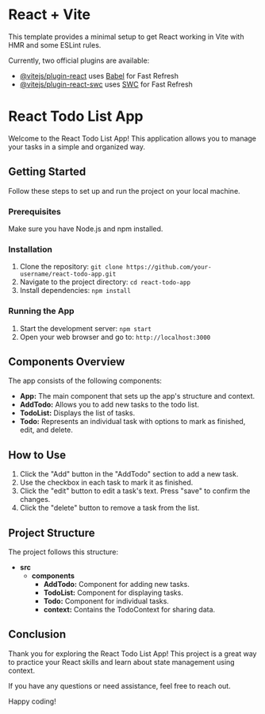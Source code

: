# React + Vite

This template provides a minimal setup to get React working in Vite with HMR and some ESLint rules.

Currently, two official plugins are available:

- [@vitejs/plugin-react](https://github.com/vitejs/vite-plugin-react/blob/main/packages/plugin-react/README.md) uses [Babel](https://babeljs.io/) for Fast Refresh
- [@vitejs/plugin-react-swc](https://github.com/vitejs/vite-plugin-react-swc) uses [SWC](https://swc.rs/) for Fast Refresh

# React Todo List App

Welcome to the React Todo List App! This application allows you to manage your tasks in a simple and organized way.

## Getting Started

Follow these steps to set up and run the project on your local machine.

### Prerequisites

Make sure you have Node.js and npm installed.

### Installation

1. Clone the repository: `git clone https://github.com/your-username/react-todo-app.git`
2. Navigate to the project directory: `cd react-todo-app`
3. Install dependencies: `npm install`

### Running the App

1. Start the development server: `npm start`
2. Open your web browser and go to: `http://localhost:3000`

## Components Overview

The app consists of the following components:

- **App:** The main component that sets up the app's structure and context.
- **AddTodo:** Allows you to add new tasks to the todo list.
- **TodoList:** Displays the list of tasks.
- **Todo:** Represents an individual task with options to mark as finished, edit, and delete.

## How to Use

1. Click the "Add" button in the "AddTodo" section to add a new task.
2. Use the checkbox in each task to mark it as finished.
3. Click the "edit" button to edit a task's text. Press "save" to confirm the changes.
4. Click the "delete" button to remove a task from the list.

## Project Structure

The project follows this structure:

- **src**
  - **components**
    - **AddTodo:** Component for adding new tasks.
    - **TodoList:** Component for displaying tasks.
    - **Todo:** Component for individual tasks.
    - **context:** Contains the TodoContext for sharing data.

## Conclusion

Thank you for exploring the React Todo List App! This project is a great way to practice your React skills and learn about state management using context.

If you have any questions or need assistance, feel free to reach out.

Happy coding!
